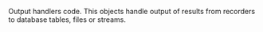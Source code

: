Output handlers code. This objects handle output of results from recorders to database tables, files or streams.
